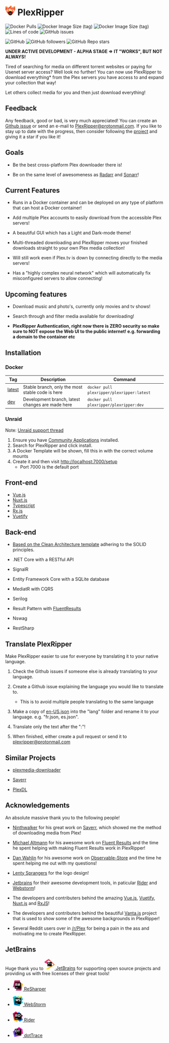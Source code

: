 
# <img src="./export/plexripper/logo/full/full-logo-256.png" alt="PlexRipper" width="32"> PlexRipper

![Docker Pulls](https://img.shields.io/docker/pulls/plexripper/plexripper?label=Docker%20Pulls&style=flat-square)
![Docker Image Size (tag)](https://img.shields.io/docker/image-size/plexripper/plexripper/latest?label=PlexRipper%20Latest%20Image%20Size&style=flat-square)
![Docker Image Size (tag)](https://img.shields.io/docker/image-size/plexripper/plexripper/dev?label=PlexRipper%20Dev%20Image%20Size&style=flat-square)
![Lines of code](https://img.shields.io/tokei/lines/github/plexripper/plexripper?label=Lines%20of%20Code&style=flat-square)
![GitHub issues](https://img.shields.io/github/issues/plexripper/plexripper?label=Github%20Issues&style=flat-square)

![GitHub](https://img.shields.io/github/license/plexripper/plexripper?style=flat-square)
![GitHub followers](https://img.shields.io/github/followers/plexripper?style=social)
![GitHub Repo stars](https://img.shields.io/github/stars/plexripper/plexripper?style=social)

**UNDER ACTIVE DEVELOPMENT - ALPHA STAGE => IT "WORKS", BUT NOT ALWAYS!**

Tired of searching for media on different torrent websites or paying for Usenet server access? Well look no further! You can now use PlexRipper to download everything* from the Plex servers you have access to and expand your collection that way!

Let others collect media for you and then just download everything!

## Feedback

Any feedback, good or bad, is very much appreciated! You can create an [Github issue](https://github.com/PlexRipper/PlexRipper/issues) or send an e-mail to [PlexRipper@protonmail.com](mailto:PlexRipper@protonmail.com?subject=[GitHub]%20Feedback%20PlexRipper). If you like to stay up to date with the progress, then consider following the [project](https://github.com/PlexRipper) and giving it a star if you like it!

## Goals

- Be the best cross-platform Plex downloader there is!

- Be on the same level of awesomeness as [Radarr](https://github.com/Radarr/Radarr) and [Sonarr](https://github.com/Sonarr/Sonarr)!

## Current Features

- Runs in a Docker container and can be deployed on any type of platform that can host a Docker container!

- Add multiple Plex accounts to easily download from the accessible Plex servers!

- A beautiful GUI which has a Light and Dark-mode theme!

- Multi-threaded downloading and PlexRipper moves your finished downloads straight to your own Plex media collection!

- Will still work even if Plex.tv is down by connecting directly to the media servers!

- Has a "highly complex neural network" which will automatically fix misconfigured servers to allow connecting!

## Upcoming features

- Download music and photo's, currently only movies and tv shows!

- Search through and filter media available for downloading!

- **PlexRipper Authentication, right now there is ZERO security so make sure to NOT expose the Web UI to the public internet! e.g. forwarding a domain to the container etc**

## Installation

### Docker

| Tag                                                                                        | Description                                      | Command                                    |
| ------------------------------------------------------------------------------------------ | ------------------------------------------------ | ------------------------------------------ |
| [latest](https://hub.docker.com/r/plexripper/plexripper/tags?page=1&ordering=last_updated) | Stable branch, only the most stable code is here | `docker pull plexripper/plexripper:latest` |
| [dev](https://hub.docker.com/r/plexripper/plexripper/tags?page=1&ordering=last_updated)    | Development branch, latest changes are made here | `docker pull plexripper/plexripper:dev`    |

### Unraid

Note: [Unraid support thread](https://forums.unraid.net/topic/114103-support-plexripper-the-best-cross-platform-plex-media-downloader-there-is/)

1. Ensure you have [Community Applications](https://unraid.net/community/apps?q=plexripper#r) installed.
2. Search for PlexRipper and click install.
3. A Docker Template will be shown, fill this in with the correct volume mounts
4. Create it and then visit [http://localhost:7000/setup](http://localhost:7000/setup)
   - Port 7000 is the default port

## Front-end

- [Vue.js](https://vuejs.org/)
- [Nuxt.js](https://nuxtjs.org/)
- [Typescript](https://www.typescriptlang.org/)
- [Rx.js](https://rxjs.dev/)
- [Vuetify](https://vuetifyjs.com/en/)

## Back-end

- [Based on the Clean Architecture template](https://github.com/jasontaylordev/CleanArchitecture) adhering to the SOLID principles.

- .NET Core with a RESTful API

- SignalR

- Entity Framework Core with a SQLite database

- MediatR with CQRS

- Serilog

- Result Pattern with [FluentResults](https://github.com/altmann/FluentResults)

- Nswag

- RestSharp

## Translate PlexRipper

Make PlexRipper easier to use for everyone by translating it to your native language.

1. Check the Github issues if someone else is already translating to your language.

2. Create a Github issue explaining the language you would like to translate to.
   - This is to avoid multiple people translating to the same language

3. Make a copy of [en-US.json](https://github.com/PlexRipper/PlexRipper/tree/master/src/WebAPI/ClientApp/src/lang) into the "lang" folder and rename it to your language. e.g. "fr.json, es.json".

4. Translate only the text after the ":"!

5. When finished, either create a pull request or send it to [plexripper@protonmail.com](mailto:plexripper@protonmail.com?subject=[PlexRipper%20Translation])

## Similar Projects

- [plexmedia-downloader](https://github.com/codedninja/plexmedia-downloader)

- [Saverr](https://github.com/ninthwalker/saverr)

- [PlexDL](https://github.com/BRH-Media/PlexDL)

## Acknowledgements

An absolute massive thank you to the following people!

- [Ninthwalker](https://github.com/ninthwalker) for his great work on [Saverr](https://github.com/ninthwalker/saverr), which showed me the method of downloading media from Plex!

- [Michael Altmann](https://github.com/altmann) for his awesome work on [Fluent Results](https://github.com/altmann/FluentResults) and the time he spent helping with making Fluent Results work in PlexRipper!

- [Dan Wahlin](https://github.com/DanWahlin) for his awesome work on [Observable-Store](https://github.com/DanWahlin/Observable-Store) and the time he spent helping me out with my questions!

- [Lenty Sprangers](https://github.com/LentySprangers) for the logo design!

- [Jetbrains](https://www.jetbrains.com/) for their awesome development tools, in paticular [Rider](https://www.jetbrains.com/rider/) and [Webstorm](https://www.jetbrains.com/webstorm/)!

- The developers and contributers behind the amazing [Vue.js](https://vuejs.org/), [Vuetify](https://vuetifyjs.com/en/), [Nuxt.js](https://nuxtjs.org/) and [RxJS](https://www.learnrxjs.io/)!

- The developers and contributers behind the beautiful [Vanta.js](https://www.vantajs.com/) project that is used to show some of the awesome backgrounds in PlexRipper!

- Several Reddit users over in [/r/Plex](https://www.reddit.com/r/PleX/) for being a pain in the ass and motivating me to create PlexRipper.

## JetBrains

Huge thank you to [<img src="./export/jetbrains/jetbrains.svg" alt="JetBrains" width="32"> JetBrains](http://www.jetbrains.com/) for supporting open source projects and providing us with free licenses of their great tools!

- [<img src="./export/jetbrains/resharper.svg" alt="ReSharper" width="32"> ReSharper](http://www.jetbrains.com/resharper/)
- [<img src="./export/jetbrains/webstorm.svg" alt="WebStorm" width="32"> WebStorm](http://www.jetbrains.com/webstorm/)
- [<img src="./export/jetbrains/rider.svg" alt="Rider" width="32"> Rider](http://www.jetbrains.com/rider/)

- [<img src="./export/jetbrains/dottrace.svg" alt="dotTrace" width="32"> dotTrace](http://www.jetbrains.com/dottrace/)
